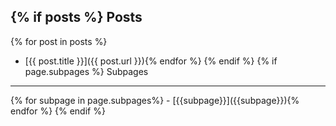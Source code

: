 {% if posts %}
Posts
---------

{% for post in posts %}
- [{{ post.title }}]({{ post.url }}){% endfor %}
{% endif %}
{% if page.subpages %}
Subpages
--------------

<nav markdown="1">
{% for subpage in page.subpages%}
- [{{subpage}}]({{subpage}}){% endfor %}
{% endif %}
</nav>

